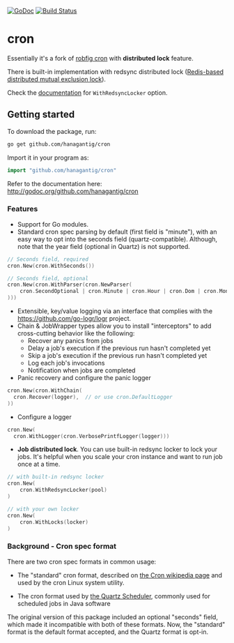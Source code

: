 [![GoDoc](http://godoc.org/github.com/hanagantig/cron?status.png)](http://godoc.org/github.com/hanagantig/cron)
[![Build Status](https://travis-ci.org/hanagantig/cron.svg?branch=main)](https://travis-ci.com/hanagantig/cron)

# cron

Essentially it's a fork of [robfig cron](https://github.com/robfig/cron) with **distributed lock** feature.

There is built-in implementation with redsync distributed lock
([Redis-based distributed mutual exclusion lock](https://github.com/go-redsync/redsync)).

Check the [documentation](https://pkg.go.dev/github.com/hanagantig/cron#WithRedsyncLocker) for `WithRedsyncLocker` option.

## Getting started
To download the package, run:
```bash
go get github.com/hanagantig/cron
```

Import it in your program as:
```go
import "github.com/hanagantig/cron"
```

Refer to the documentation here: http://godoc.org/github.com/hanagantig/cron

### Features
- Support for Go modules.
- Standard cron spec parsing by default (first field is "minute"), with an easy way to opt into the seconds field (quartz-compatible). Although, note that the year field (optional in Quartz) is not supported.
```go
// Seconds field, required
cron.New(cron.WithSeconds())

// Seconds field, optional
cron.New(cron.WithParser(cron.NewParser(
	cron.SecondOptional | cron.Minute | cron.Hour | cron.Dom | cron.Month | cron.Dow | cron.Descriptor,
)))
```
- Extensible, key/value logging via an interface that complies with the https://github.com/go-logr/logr project.
- Chain & JobWrapper types allow you to install "interceptors" to add cross-cutting behavior like the following:
  - Recover any panics from jobs
  - Delay a job's execution if the previous run hasn't completed yet
  - Skip a job's execution if the previous run hasn't completed yet
  - Log each job's invocations
  - Notification when jobs are completed
- Panic recovery and configure the panic logger
```go
cron.New(cron.WithChain(
  cron.Recover(logger),  // or use cron.DefaultLogger
))
```
- Configure a logger
```go
cron.New(
  cron.WithLogger(cron.VerbosePrintfLogger(logger)))
```
- **Job distributed lock**. You can use built-in redsync locker to lock your jobs. 
It's helpful when you scale your cron instance and want to run job once at a time.
```go
// with built-in redsync locker
cron.New(
    cron.WithRedsyncLocker(pool)
)

// with your own locker
cron.New(
    cron.WithLocks(locker)
)
```

### Background - Cron spec format

There are two cron spec formats in common usage:

- The "standard" cron format, described on [the Cron wikipedia page] and used by
  the cron Linux system utility.

- The cron format used by [the Quartz Scheduler], commonly used for scheduled
  jobs in Java software

[the Cron wikipedia page]: https://en.wikipedia.org/wiki/Cron
[the Quartz Scheduler]: http://www.quartz-scheduler.org/documentation/quartz-2.3.0/tutorials/tutorial-lesson-06.html

The original version of this package included an optional "seconds" field, which
made it incompatible with both of these formats. Now, the "standard" format is
the default format accepted, and the Quartz format is opt-in.
